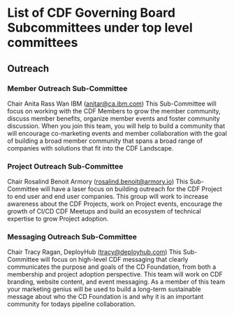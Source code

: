 # List of CDF Governing Board Subcommittees under top level committees

## Outreach

### Member Outreach Sub-Committee

Chair Anita Rass Wan IBM (anitar@ca.ibm.com)
This Sub-Committee will focus on working with the CDF Members to grow the member community, discuss member benefits, organize member events and foster community discussion.  When you join this team, you will help to build a community that will encourage co-marketing events and member collaboration with the goal of building a broad member community that spans a broad range of companies with solutions that fit into the CDF Landscape.   


### Project Outreach Sub-Committee

Chair Rosalind Benoit Armory (rosalind.benoit@armory.io)
This Sub-Committee will have a laser focus on building outreach for the CDF Project to end user and end user companies.  This group will work to increase awareness about the CDF Projects, work on Project events, encourage the growth of CI/CD CDF Meetups and build an ecosystem of technical expertise to grow Project adoption.   


### Messaging Outreach Sub-Committee

Chair Tracy Ragan, DeployHub (tracy@deployhub.com)
This Sub-Committee will focus on high-level CDF messaging that clearly communicates the purpose and goals of the CD Foundation, from both a membership and project adoption perspective.  This team will work on CDF branding, website content, and event messaging. As a member of this team your marketing genius will be used to build a long-term sustainable message about who the CD Foundation is and why it is an important community for todays pipeline collaboration. 
